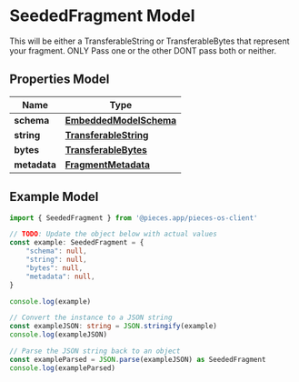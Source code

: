 
# SeededFragment Model

This will be either a TransferableString or TransferableBytes that represent your fragment. ONLY Pass one or the other DONT pass both or neither.

## Properties Model

Name | Type
------------ | -------------
**schema** | [**EmbeddedModelSchema**](EmbeddedModelSchema)
**string** | [**TransferableString**](TransferableString)
**bytes** | [**TransferableBytes**](TransferableBytes)
**metadata** | [**FragmentMetadata**](FragmentMetadata)

## Example Model

```typescript
import { SeededFragment } from '@pieces.app/pieces-os-client'

// TODO: Update the object below with actual values
const example: SeededFragment = {
    "schema": null,
    "string": null,
    "bytes": null,
    "metadata": null,
}

console.log(example)

// Convert the instance to a JSON string
const exampleJSON: string = JSON.stringify(example)
console.log(exampleJSON)

// Parse the JSON string back to an object
const exampleParsed = JSON.parse(exampleJSON) as SeededFragment
console.log(exampleParsed)
```


